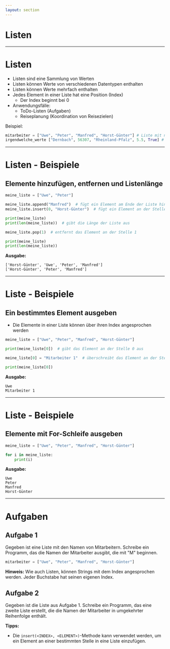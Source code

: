 ```yaml
---
layout: section
---
```


# Listen

---

# Listen

- Listen sind eine Sammlung von Werten
- Listen können Werte von verschiedenen Datentypen enthalten
- Listen können Werte mehrfach enthalten
- Jedes Element in einer Liste hat eine Position (Index)
  - Der Index beginnt bei 0
- Anwendungsfälle:
  - ToDo-Listen (Aufgaben)
  - Reiseplanung (Koordination von Reisezielen)


Beispiel:

```python
mitarbeiter = ["Uwe", "Peter", "Manfred", "Horst-Günter"] # Liste mit nur Strings
irgendwelche_werte ["Dernbach", 56307, "Rheinland-Pfalz", 5.5, True] # Liste mit verschiedenen Datentypen
```

---

# Listen - Beispiele

## Elemente hinzufügen, entfernen und Listenlänge

```python
meine_liste = ["Uwe", "Peter"]

meine_liste.append("Manfred")  # fügt ein Element am Ende der Liste hinzu
meine_liste.insert(0, "Horst-Günter")  # fügt ein Element an der Stelle 0 ein

print(meine_liste)
print(len(meine_liste))  # gibt die Länge der Liste aus

meine_liste.pop(1)  # entfernt das Element an der Stelle 1

print(meine_liste)
print(len(meine_liste))
```

**Ausgabe:**

```text
['Horst-Günter', 'Uwe', 'Peter', 'Manfred']
['Horst-Günter', 'Peter', 'Manfred']
```

--- 

# Liste - Beispiele

## Ein bestimmtes Element ausgeben

- Die Elemente in einer Liste können über ihren Index angesprochen werden

```python
meine_liste = ["Uwe", "Peter", "Manfred", "Horst-Günter"]

print(meine_liste[0])  # gibt das Element an der Stelle 0 aus

meine_liste[0] = "Mitarbeiter 1"  # überschreibt das Element an der Stelle 0

print(meine_liste[0])
```

**Ausgabe:**

```
Uwe
Mitarbeiter 1
```

---

# Liste - Beispiele

## Elemente mit For-Schleife ausgeben

```python
meine_liste = ["Uwe", "Peter", "Manfred", "Horst-Günter"]

for i in meine_liste:
    print(i)
```

**Ausgabe:**

```
Uwe
Peter
Manfred
Horst-Günter
```

---

# Aufgaben

## Aufgabe 1

Gegeben ist eine Liste mit den Namen von Mitarbeitern. Schreibe ein Programm, das die Namen der Mitarbeiter ausgibt, die mit "M" beginnen.

```python
mitarbeiter = ["Uwe", "Peter", "Manfred", "Horst-Günter"]
```

**Hinweis:** Wie auch Listen, können Strings mit dem Index angesprochen werden. Jeder Buchstabe hat seinen eigenen Index.

## Aufgabe 2

Gegeben ist die Liste aus Aufgabe 1. Schreibe ein Programm, das eine zweite Liste erstellt, die die Namen der Mitarbeiter in umgekehrter Reihenfolge enthält.

**Tipps:**
- Die `insert(<INDEX>, <ELEMENT>)`-Methode kann verwendet werden, um ein Element an einer bestimmten Stelle in eine Liste einzufügen.

